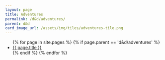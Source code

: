 ```yaml
---
layout: page
title: Adventures
permalink: /d&d/adventures/
parent: d&d
card_image_url: /assets/img/tiles/adventures-tile.png
---
```


<ul>
  {% for page in site.pages %}
    {% if page.parent == 'd&d/adventures' %}
      <li>
        <a class="page-link" href="{{ page.url | relative_url }}">
          {{ page.title }}
        </a>
      </li>
    {% endif %}
  {% endfor %}
</ul>
